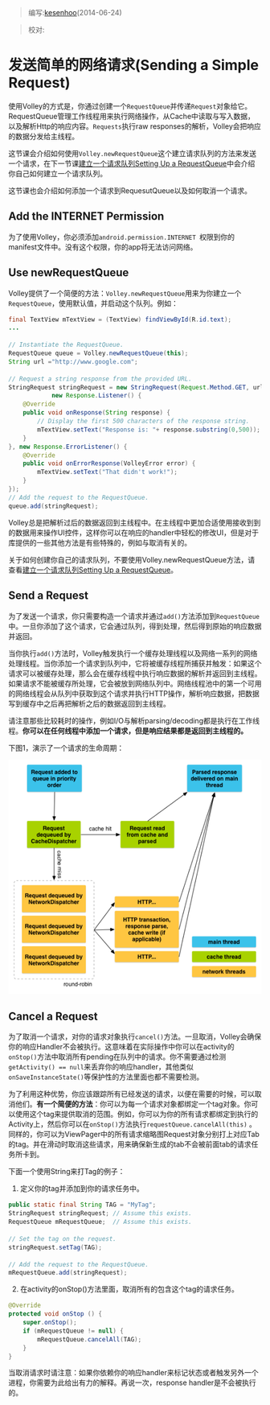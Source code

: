 > 编写:[kesenhoo](https://github.com/kesenhoo)(2014-06-24)

> 校对:

# 发送简单的网络请求(Sending a Simple Request)

使用Volley的方式是，你通过创建一个`RequestQueue`并传递`Request`对象给它。RequestQueue管理工作线程用来执行网络操作，从Cache中读取与写入数据，以及解析Http的响应内容。`Requests`执行raw responses的解析，Volley会把响应的数据分发给主线程。

这节课会介绍如何使用`Volley.newRequestQueue`这个建立请求队列的方法来发送一个请求，在下一节课[建立一个请求队列Setting Up a RequestQueue](request-queue.html)中会介绍你自己如何建立一个请求队列。

这节课也会介绍如何添加一个请求到RequesutQueue以及如何取消一个请求。

## Add the INTERNET Permission

为了使用Volley，你必须添加`android.permission.INTERNET `权限到你的manifest文件中。没有这个权限，你的app将无法访问网络。

## Use newRequestQueue

Volley提供了一个简便的方法：`Volley.newRequestQueue`用来为你建立一个`RequestQueue`，使用默认值，并启动这个队列。例如：

```java
final TextView mTextView = (TextView) findViewById(R.id.text);
...

// Instantiate the RequestQueue.
RequestQueue queue = Volley.newRequestQueue(this);
String url ="http://www.google.com";

// Request a string response from the provided URL.
StringRequest stringRequest = new StringRequest(Request.Method.GET, url,
            new Response.Listener() {
    @Override
    public void onResponse(String response) {
        // Display the first 500 characters of the response string.
        mTextView.setText("Response is: "+ response.substring(0,500));
    }
}, new Response.ErrorListener() {
    @Override
    public void onErrorResponse(VolleyError error) {
        mTextView.setText("That didn't work!");
    }
});
// Add the request to the RequestQueue.
queue.add(stringRequest);
```

Volley总是把解析过后的数据返回到主线程中。在主线程中更加合适使用接收到到的数据用来操作UI控件，这样你可以在响应的handler中轻松的修改UI，但是对于库提供的一些其他方法是有些特殊的，例如与取消有关的。

关于如何创建你自己的请求队列，不要使用Volley.newRequestQueue方法，请查看[建立一个请求队列Setting Up a RequestQueue](request-queue.html)。

## Send a Request

为了发送一个请求，你只需要构造一个请求并通过`add()`方法添加到`RequestQueue`中。一旦你添加了这个请求，它会通过队列，得到处理，然后得到原始的响应数据并返回。

当你执行`add()`方法时，Volley触发执行一个缓存处理线程以及网络一系列的网络处理线程。当你添加一个请求到队列中，它将被缓存线程所捕获并触发：如果这个请求可以被缓存处理，那么会在缓存线程中执行响应数据的解析并返回到主线程。如果请求不能被缓存所处理，它会被放到网络队列中。网络线程池中的第一个可用的网络线程会从队列中获取到这个请求并执行HTTP操作，解析响应数据，把数据写到缓存中之后再把解析之后的数据返回到主线程。

请注意那些比较耗时的操作，例如I/O与解析parsing/decoding都是执行在工作线程。**你可以在任何线程中添加一个请求，但是响应结果都是返回到主线程的。**

下图1，演示了一个请求的生命周期：

![volley-request](volley-request.png)

## Cancel a Request

为了取消一个请求，对你的请求对象执行`cancel()`方法。一旦取消，Volley会确保你的响应Handler不会被执行。这意味着在实际操作中你可以在activity的`onStop()`方法中取消所有pending在队列中的请求。你不需要通过检测`getActivity() == null`来丢弃你的响应handler，其他类似`onSaveInstanceState()`等保护性的方法里面也都不需要检测。

为了利用这种优势，你应该跟踪所有已经发送的请求，以便在需要的时候，可以取消他们。**有一个简便的方法**：你可以为每一个请求对象都绑定一个tag对象。你可以使用这个tag来提供取消的范围。例如，你可以为你的所有请求都绑定到执行的Activity上，然后你可以在`onStop()`方法执行`requestQueue.cancelAll(this)` 。同样的，你可以为ViewPager中的所有请求缩略图Request对象分别打上对应Tab的tag。并在滑动时取消这些请求，用来确保新生成的tab不会被前面tab的请求任务所卡到。

下面一个使用String来打Tag的例子：

1. 定义你的tag并添加到你的请求任务中。

```java
public static final String TAG = "MyTag";
StringRequest stringRequest; // Assume this exists.
RequestQueue mRequestQueue;  // Assume this exists.

// Set the tag on the request.
stringRequest.setTag(TAG);

// Add the request to the RequestQueue.
mRequestQueue.add(stringRequest);
```

2. 在activity的onStop()方法里面，取消所有的包含这个tag的请求任务。

```java
@Override
protected void onStop () {
    super.onStop();
    if (mRequestQueue != null) {
        mRequestQueue.cancelAll(TAG);
    }
}
```

当取消请求时请注意：如果你依赖你的响应handler来标记状态或者触发另外一个进程，你需要为此给出有力的解释。再说一次，response handler是不会被执行的。


